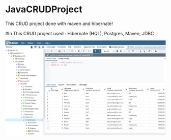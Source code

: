 # JavaCRUDProject
This CRUD project done with maven and hibernate!

#In This CRUD project used : Hibernate (HQL), Postgres, Maven, JDBC

<img src = "/img/CreatedEmployeeTable.png">

